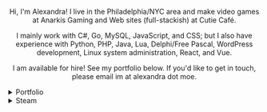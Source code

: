 <p align="center">
Hi, I'm Alexandra! I live in the Philadelphia/NYC area and make video games at Anarkis Gaming and Web sites (full-stackish) at Cutie Café. 
</p>

<p align="center">
I mainly work with C#, Go, MySQL, JavaScript, and CSS; but I also have experience with Python, PHP, Java, Lua, Delphi/Free Pascal, WordPress development, Linux system administration, React, and Vue.
</p>

<p align="center">
I am available for hire! See my portfolio below. If you'd like to get in touch, please email im at alexandra dot moe.
</p>

<details>
<summary>Portfolio</summary>

### [Gloss](https://getgloss.app/) (2018-)
Gloss tracks information about PC video games and sends notifications to various instant messaging and social media apps, including Steam, Discord, Twitter, and through web browsers.

[ Node.js, JavaScript, HTML/CSS ]

### [After the Collapse](https://www.anarkisgaming.com/after-the-collapse-info/) (2017-)
After the Collapse is a post-apocalyptic base-building survival game. At Anarkis Gaming, I wrote the Lua-based modding framework, wrote platform build and release tools, integrated platform-specific features, and worked on other small engine features and fixes.

[ C#/.NET, MonoGame, Lua ]

### [GroupBundl.es](https://groupbundl.es/) (2017-2019)
GroupBundl.es makes video game multi-packs - i.e. when a retailer offers multiple of the same item for a lower price-per-item - easy to split between multiple people.

[ PHP, MySQL, HTML/CSS ]

### [ItemRates.app](https://itemrates.app/) (2019)
ItemRates.app is a Web site that shows the current rates for virtual in-game "items" on official and third-party markets.

[ Node.js, JavaScript, HTML/CSS ]

### [Unending Galaxy](https://www.anarkisgaming.com/unending-galaxy-info) (2016-2017)
Unending Galaxy is a 4X space opera real-time strategy game. At Anarkis Gaming, I integrated Steamworks features and wrote the Steam Workshop tool in .NET.

[ Delphi Pascal, C#/.NET ]

</details>

<details>
  <summary>Steam</summary>

<p align="center">
  <b>Recently played</b>
</p>

|[<img src="https://steamcdn-a.akamaihd.net/steam/apps/1097150/header.jpg" style="max-height: 100px;">](https://store.steampowered.com/app/1097150)|[<img src="https://steamcdn-a.akamaihd.net/steam/apps/727570/header.jpg" style="max-height: 100px;">](https://store.steampowered.com/app/727570)|[<img src="https://steamcdn-a.akamaihd.net/steam/apps/651150/header.jpg" style="max-height: 100px;">](https://store.steampowered.com/app/651150)|
|-|-|-|
|<p align="center">[Fall Guys](https://store.steampowered.com/app/1097150)</p>|<p align="center">[After the Collapse](https://store.steampowered.com/app/727570)</p>|<p align="center">[Quantum League](https://store.steampowered.com/app/651150)</p>|
</details>